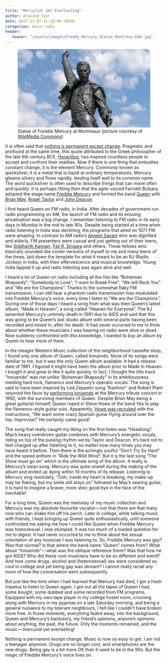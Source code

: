 ```yaml
---
title: "Mercurial yet Everlasting"
author: Aravind Iyer
date: 2017-11-07 11:10:00 +0530
categories: music-naka
header:
   teaser: "/assets/images/Freddy_Mercury_Statue_Montreux-640.jpg"
---
```

<figure>
   <a href="/assets/images/Freddy_Mercury_Statue_Montreux.jpg">
      <img src="/assets/images/Freddy_Mercury_Statue_Montreux-640.jpg" alt="Statue of Freddie Mercury at Montreaux">
   </a>
   <figcaption>Statue of Freddie Mercury at Montreaux (picture courtesy of <a href="https://commons.wikimedia.org/wiki/Main_Page">WikiMedia Commons</a>)</figcaption>
</figure>

It is often said that [nothing is permanent except change](http://www.lifehack.org/451316/there-is-nothing-permanent-except-change). Pragmatic and profound at the same time, this quote attributed to the Greek philosopher of the late 6th century BCE, [Heraclitus](http://www.iep.utm.edu/heraclit/), has inspired countless people to accept and confront their realities. Now if there is one thing that embodies constant change, it is the element Mercury. Commonly known as quicksilver, it is a metal that is liquid at ordinary temperatures. Mercury gleams silvery and flows rapidly, lending itself well to its common name. The word quicksilver is often used to describe things that can move often and quickly. It is perhaps fitting then that the agile-voiced Farrokh Bulsara, adopted the stage name [Freddie Mercury](https://en.wikipedia.org/wiki/Freddie_Mercury) and formed the band [Queen](https://en.wikipedia.org/wiki/Queen_%28band%29) with [Brian May](https://en.wikipedia.org/wiki/Brian_May), [Roger Taylor](https://en.wikipedia.org/wiki/Roger_Taylor_%28Queen_drummer%29) and [John Deacon](https://en.wikipedia.org/wiki/John_Deacon).

I first heard Queen on FM radio, in India. After decades of government-run radio programming on AM, the launch of FM radio and its ensuing privatisation was a big change. I remember listening to FM radio in its early days in Mumbai in the mid to late 90s. Despite being started at a time when radio listening in India was declining, the programs that aired on 107.1 FM were amazing. In contrast to AM radio’s [Ameen Sayani](https://en.wikipedia.org/wiki/Ameen_Sayani) who was dignified and elderly, FM presenters were casual and just getting out of their teens, like [Siddharth Kannan](http://siddharthkannan.com/about-me/), [Fali R. Singara](http://afternoondc.in/education-careers/more-music-less-talk/article_111018) and others. These fellows who basically sounded like cooler versions of myself to me and many teens of the times, laid down the template for what it meant to be an RJ (Radio Jockey) in India, with their effervescence and musical knowledge. Young India lapped it up and radio listening was again alive and well.

I heard a lot of Queen on radio including all the hits like “Bohemian Rhapsody”, “Somebody to Love”, “I want to Break Free”, “We will Rock You” and “We are the Champions”. Thanks to the somewhat flaky FM transmission, I can still hear a phantom radio transmission hiss modulated into Freddie Mercury’s voice, every time I listen to “We are the Champions”. During one of those days I heard a song from what was then Queen’s latest album, “Made in Heaven”, a song called “Heaven for Everyone”. The RJ lamented Mercury’s untimely death in 1991 due to AIDS and said that this was going to be Queen’s last studio album with several parts having been recorded and mixed in, after his death. It had never occurred to me to think about whether these musicians I was hearing on radio were alive or dead. Now suddenly confronted with this knowledge, I wanted to buy an album by Queen to hear more of them.

In the meagre Western Music collection of the neighborhood cassette shop, I found only one album of Queen, called Innuendo. None of its songs were familiar to me, but it was the only Queen album available. It had a release date of 1991. I figured it might have been the album prior to Made in Heaven. I bought it and grew to like it quite quickly. In fact, I thought the title track “Innuendo” was not unlike “Bohemian Rhapsody” in its ambitiousness melding hard rock, flamenco and Mercury’s operatic vocals. The song is said to have been inspired by Led Zeppelin song “Kashmir” and Robert Plant returned the favor by [performing Innuendo](https://www.youtube.com/watch?v=ZUkSGT_4xUo) at the Mercury tribute concert in 1992, with the surviving members of Queen. Despite Brian May being a great guitarist himself, Queen roped in Steve Howe of the band Yes to play the flamenco-style guitar solo. Apparently, [Howe was recruited](http://www.rollingstone.com/music/news/queens-innuendo-remembering-freddie-mercurys-last-masterpiece-20160205) with the instructions, “We want some crazy Spanish guitar flying around over the top. Improvise!” He certainly came good!

The song that really caught my liking on the first listen was “Headlong”. May’s heavy overdriven guitar combines with Mercury’s energetic vocals, riding on top of the pulsing rhythm set by Taylor and Deacon. It’s hard not to feel charged up after listening to it, no matter how many times you may have heard it before. Then there is the achingly soulful “Don’t Try So Hard” and the speed anthem in “Ride the Wild Wind”. But it is the last song “The Show must go on” which is the ultimate song of the album. It really is Mercury’s swan song. Mercury was quite unwell during the making of the album and ended up dying within 10 months of its release. Listening to Mercury sing resolutely, “Ooh, inside my heart is breaking, my make-up may be flaking, but my smile still stays on” followed by May’s searing guitar, it is hard to imagine a braver, more stoic good bye in the face of the inevitable!

For a long time, Queen was the mainstay of my music collection and Mercury was my absolute favourite vocalist — not that there are that many now who can shake him off his perch. Later in college, while talking music with friends, I kept bringing up Queen quite enthusiastically, until someone confronted me asking me how I could like Queen when Freddie Mercury was homosexual. I was stumped. It was too much of a loaded question for me to digest. It had never occurred to me to think about the sexual orientation of any musician I was listening to. So, Freddie Mercury was gay? Was that normal? Is that where the band name “Queen” comes from? What about “Innuendo” — what was the oblique reference there? Was that how he got AIDS? Why did these cool musicians have to be so different and weird? And how come drugs, alcohol and (heterosexual) sex were considered so cool in college and yet being gay was deviant? I cannot really recall any more of how the conversation went subsequently.

But just like the time when I had learned that Mercury had died, I got a fresh impetus to listen to Queen again. I got out all the tapes of Queen I had, some bought, some dubbed and some recorded from FM programs. Equipped with my own tape player in my college hostel room, crooning along with Mercury in my pyjamas on a late Saturday morning, and being a general nuisance to my tolerant neighbours, I felt like I couldn’t have broken more free. In those moments, everything faded away, into the background, Queen and Mercury’s backstory, my friend’s opinions, anyone’s opinions about anything, the past, the future. Only the moments remained, and the music — mercurial yet everlasting!

Nothing is permanent except change. Music is now so easy to get. I am not a teenager anymore. Drugs are no longer cool, and smartphones are the new drugs. Being gay is a bit more OK than it used to be in the 90s. But the magic of Freddie Mercury’s voice lives on.
